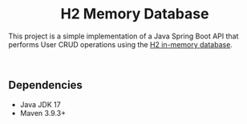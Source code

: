 <h1 align="center"><strong>H2 Memory Database</strong></h1>

This project is a simple implementation of a Java Spring Boot API that performs User CRUD operations using the [H2 in-memory database](https://www.h2database.com/html/main.html).

&nbsp;

## **Dependencies**

- Java JDK 17
- Maven 3.9.3+